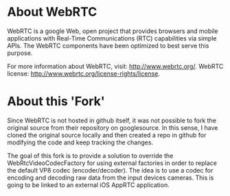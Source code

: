 About WebRTC
=============

WebRTC is a google Web, open project that provides browsers and mobile applications with Real-Time Communications (RTC) 
capabilities via simple APIs. The WebRTC components have been optimized to best serve this purpose.

For more information about WebRTC, visit: http://www.webrtc.org/.
WebRTC license: http://www.webrtc.org/license-rights/license.


About this 'Fork'
=================
Since WebRTC is not hosted in github itself, it was not possible to fork the original source from their repository on googlesource. In this sense, I have cloned the original source locally and then created a repo in github for modifying the code and keep tracking
the changes.

The goal of this fork is to provide a solution to override the WebRtcVideoCodecFactory for using external factories 
in order to replace the default VP8 codec (encoder/decoder). The idea is to use a codec for encoding and decoding raw data from the input devices cameras. This is going to be linked to an external iOS AppRTC application.
